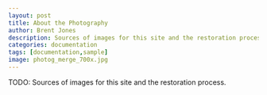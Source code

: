 ```yaml
---
layout: post
title: About the Photography
author: Brent Jones
description: Sources of images for this site and the restoration process.
categories: documentation
tags: [documentation,sample]
image: photog_merge_700x.jpg
---
```


TODO: Sources of images for this site and the restoration process.